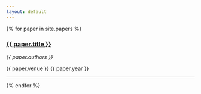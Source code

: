 ```yaml
---
layout: default
---
```



{% for paper in site.papers %}
<h3><a href="{{ site.url }} {{ paper.url }}"> {{ paper.title }}  </a></h3>
<i>{{ paper.authors }}</i> <br/>
<p>{{ paper.venue }} {{ paper.year }}</p>
<hr>
{% endfor %}
